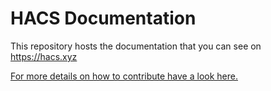 # HACS Documentation

This repository hosts the documentation that you can see on https://hacs.xyz

[For more details on how to contribute have a look here.](https://hacs.xyz/docs/contribute/documentation)